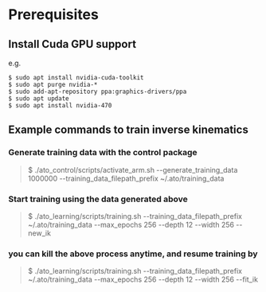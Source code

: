 # Prerequisites

## Install Cuda GPU support
e.g.

```
$ sudo apt install nvidia-cuda-toolkit
$ sudo apt purge nvidia-*
$ sudo add-apt-repository ppa:graphics-drivers/ppa
$ sudo apt update
$ sudo apt install nvidia-470
```

## Example commands to train inverse kinematics

### Generate training data with the control package
> $ ./ato_control/scripts/activate_arm.sh --generate_training_data 1000000 --training_data_filepath_prefix ~/.ato/training_data

### Start training using the data generated above
> $ ./ato_learning/scripts/training.sh --training_data_filepath_prefix ~/.ato/training_data --max_epochs 256 --depth 12 --width 256 --new_ik

### you can kill the above process anytime, and resume training by
> $ ./ato_learning/scripts/training.sh --training_data_filepath_prefix ~/.ato/training_data --max_epochs 256 --depth 12 --width 256 --fit_ik